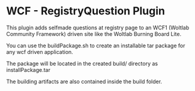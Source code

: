 # WCF - RegistryQuestion Plugin

This plugin adds selfmade questions at registry page to an WCF1 (Woltlab Community Framework) driven site like the Woltlab Burning Board Lite.

You can use the buildPackage.sh to create an installable tar package for any wcf driven application.

The package will be located in the created build/ directory as installPackage.tar

The building artifacts are also contained inside the build folder.
